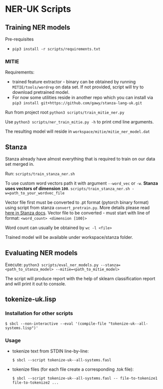# NER-UK Scripts

## Training NER models

Pre-requisites
* `pip3 install -r scripts/requirements.txt`

### MITIE
Requirements:
* trained feature extractor - binary can be obtained by running `MITIE/tools/wordrep` on data set. If not provided, script will try to download pretrained model.
* For now some utilities reside in another repo which you can install via `pip3 install git+https://github.com/gawy/stanza-lang-uk.git`

Run from project root
`python3 scripts/train_mitie_ner.py`

Use `python3 scripts/ner_train_mitie.py -h` to print cmd line arguments.

The resulting model will reside in `workspace/mitie/mitie_ner_model.dat`

## Stanza
Stanza already have almost everything that is required to train on our data set merged in.

Run: `scripts/train_stanza_ner.sh`

To use custom word vectors path it with argument `--word_vec` or `-w`. **Stanza uses vectors of dimension `100`**. 
`scripts/train_stanza_ner.sh -w=path_to_your_wordvec_file`

Vector file first must be converted to .pt format (pytorch binary format) using script from stanza `convert_pretrain.py`. More details please read [here in Stanza docs](https://stanfordnlp.github.io/stanza/word_vectors.html).
Vector file to be converted - must start with line of format: `<word_count> <dimension [100]>`

Word count can usually be obtained by `wc -l <file>`

Trained model will be available under workspace/stanza folder.

## Evaluating NER models
Execute: `python3 scripts/eval_ner_models.py --stanza=<path_to_stanza_model> --mitie=<path_to_mitie_model>`

The script will produce report with the help of sklearn classification report and will print it out to console.

## tokenize-uk.lisp


### Installation for other scripts

```
$ sbcl --non-interactive --eval '(compile-file "tokenize-uk--all-systems.lisp")'
```

### Usage

- tokenize text from STDIN line-by-line:

    ```
    $ sbcl --script tokenize-uk--all-systems.fasl
    ```

- tokenize files (for each file create a corresponding .tok file):

    ```
    $ sbcl --script tokenize-uk--all-systems.fasl -- file-to-tokenize1 file-to-tokenize2 ...
    ```

